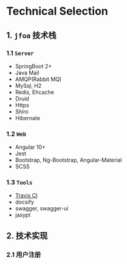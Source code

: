 # Technical Selection

## 1. `jfoa` 技术栈

### 1.1 `Server`
- SpringBoot 2+
- Java Mail
- AMQP(Rabbit MQ)
- MySql, H2
- Redis, Ehcache
- Druid
- Https
- Shiro
- Hibernate

### 1.2 `Web`
- Angular 10+
- Jest
- Bootstrap, Ng-Bootstrap, Angular-Material
- SCSS

### 1.3 `Tools`
- [Travis CI](https://travis-ci.org/github/JavaFamilyClub/jfoa)
- docsify
- swagger, swagger-ui
- jasypt

## 2. 技术实现

### 2.1 用户注册
